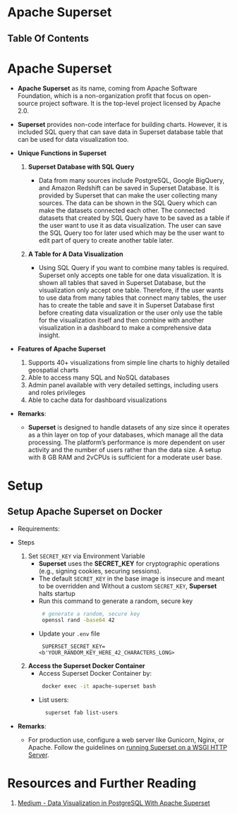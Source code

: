 # Apache Superset

## Table Of Contents

# Apache Superset

- **Apache Superset** as its name, coming from Apache Software Foundation, which is a non-organization profit that focus on open-source project software. It is the top-level project licensed by Apache 2.0.
- **Superset** provides non-code interface for building charts. However, it is included SQL query that can save data in Superset database table that can be used for data visualization too.
- **Unique Functions in Superset**

  1. **Superset Database with SQL Query**

     - Data from many sources include PostgreSQL, Google BigQuery, and Amazon Redshift can be saved in Superset Database. It is provided by Superset that can make the user collecting many sources. The data can be shown in the SQL Query which can make the datasets connected each other. The connected datasets that created by SQL Query have to be saved as a table if the user want to use it as data visualization. The user can save the SQL Query too for later used which may be the user want to edit part of query to create another table later.

  2. **A Table for A Data Visualization**
     - Using SQL Query if you want to combine many tables is required. Superset only accepts one table for one data visualization. It is shown all tables that saved in Superset Database, but the visualization only accept one table. Therefore, if the user wants to use data from many tables that connect many tables, the user has to create the table and save it in Superset Database first before creating data visualization or the user only use the table for the visualization itself and then combine with another visualization in a dashboard to make a comprehensive data insight.

- **Features of Apache Superset**

  1. Supports 40+ visualizations from simple line charts to highly detailed geospatial charts
  2. Able to access many SQL and NoSQL databases
  3. Admin panel available with very detailed settings, including users and roles privileges
  4. Able to cache data for dashboard visualizations

- **Remarks**:
  - **Superset** is designed to handle datasets of any size since it operates as a thin layer on top of your databases, which manage all the data processing. The platform’s performance is more dependent on user activity and the number of users rather than the data size. A setup with 8 GB RAM and 2vCPUs is sufficient for a moderate user base.

# Setup

## Setup Apache Superset on Docker

- Requirements:
- Steps

  1. Set `SECRET_KEY` via Environment Variable
     - **Superset** uses the **SECRET_KEY** for cryptographic operations (e.g., signing cookies, securing sessions).
     - The default `SECRET_KEY` in the base image is insecure and meant to be overridden and Without a custom `SECRET_KEY`, **Superset** halts startup
     - Run this command to generate a random, secure key
       ```sh
        # generate a random, secure key
        openssl rand -base64 42
       ```
     - Update your `.env` file
       ```env
        SUPERSET_SECRET_KEY=<b'YOUR_RANDOM_KEY_HERE_42_CHARACTERS_LONG>
       ```
  2. **Access the Superset Docker Container**
     - Access Superset Docker Container by:
       ```sh
        docker exec -it apache-superset bash
       ```
      - List users:
        ```sh
          superset fab list-users
        ``` 

- **Remarks**:
  - For production use, configure a web server like Gunicorn, Nginx, or Apache. Follow the guidelines on [running Superset on a WSGI HTTP Server](https://superset.apache.org/docs/configuration/configuring-superset/#running-on-a-wsgi-http-server).

# Resources and Further Reading

1. [Medium - Data Visualization in PostgreSQL With Apache Superset](https://medium.com/timescale/data-visualization-in-postgresql-with-apache-superset-aca3c56083b9)
